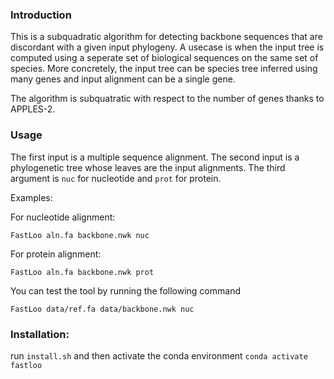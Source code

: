 ### Introduction

This is a subquadratic algorithm for detecting backbone sequences that are discordant with a given input phylogeny. A usecase is when the input tree is computed using a seperate set of biological sequences on the same set of species. More concretely, the input tree can be species tree inferred using many genes and input alignment can be a single gene.

The algorithm is subquatratic with respect to the number of genes thanks to APPLES-2.

### Usage

The first input is a multiple sequence alignment. The second input is a phylogenetic tree whose leaves are the input alignments. The third argument is `nuc` for nucleotide and `prot` for protein.


Examples:

For nucleotide alignment:

```FastLoo aln.fa backbone.nwk nuc```

For protein alignment:

```FastLoo aln.fa backbone.nwk prot```

You can test the tool by running the following command

```FastLoo data/ref.fa data/backbone.nwk nuc```


### Installation:
run `install.sh` and then activate the conda environment `conda activate fastloo`
